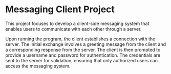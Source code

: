 # Messaging Client Project

This project focuses to develop a client-side messaging system that enables users to communicate with each other through a server.

Upon running the program, the client establishes a connection with the server. The initial exchange involves a greeting message from the client and a corresponding response from the server. The client is then prompted to provide a username and password for authentication. The credentials are sent to the server for validation, ensuring that only authorized users can access the messaging system.

